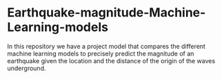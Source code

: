 # Earthquake-magnitude-Machine-Learning-models
In this repository we have a project model that compares the different machine learning models to precisely predict the magnitude of an earthquake given the location and the distance of the origin of the waves underground. 
